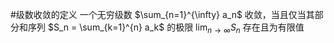 #级数收敛的定义 一个无穷级数 $\sum_{n=1}^{\infty} a_n$ 收敛，当且仅当其部分和序列 $S_n = \sum_{k=1}^{n} a_k$ 的极限 $\lim_{n \to \infty} S_n$ 存在且为有限值